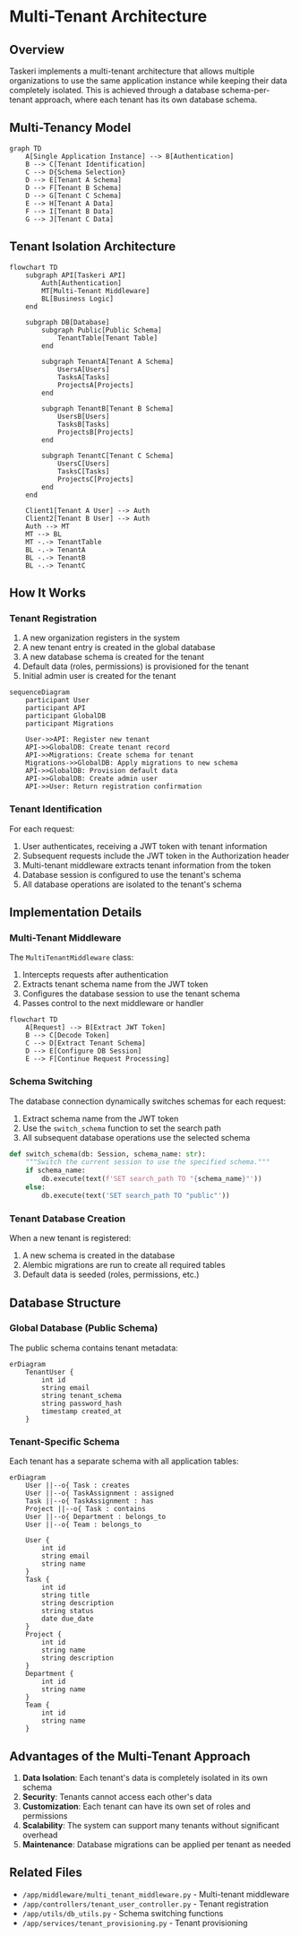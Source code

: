 # Multi-Tenant Architecture

## Overview

Taskeri implements a multi-tenant architecture that allows multiple organizations to use the same application instance while keeping their data completely isolated. This is achieved through a database schema-per-tenant approach, where each tenant has its own database schema.

## Multi-Tenancy Model

```mermaid
graph TD
    A[Single Application Instance] --> B[Authentication]
    B --> C[Tenant Identification]
    C --> D{Schema Selection}
    D --> E[Tenant A Schema]
    D --> F[Tenant B Schema]
    D --> G[Tenant C Schema]
    E --> H[Tenant A Data]
    F --> I[Tenant B Data]
    G --> J[Tenant C Data]
```

## Tenant Isolation Architecture

```mermaid
flowchart TD
    subgraph API[Taskeri API]
        Auth[Authentication]
        MT[Multi-Tenant Middleware]
        BL[Business Logic]
    end
    
    subgraph DB[Database]
        subgraph Public[Public Schema]
            TenantTable[Tenant Table]
        end
        
        subgraph TenantA[Tenant A Schema]
            UsersA[Users]
            TasksA[Tasks]
            ProjectsA[Projects]
        end
        
        subgraph TenantB[Tenant B Schema]
            UsersB[Users]
            TasksB[Tasks]
            ProjectsB[Projects]
        end
        
        subgraph TenantC[Tenant C Schema]
            UsersC[Users]
            TasksC[Tasks]
            ProjectsC[Projects]
        end
    end
    
    Client1[Tenant A User] --> Auth
    Client2[Tenant B User] --> Auth
    Auth --> MT
    MT --> BL
    MT -.-> TenantTable
    BL -.-> TenantA
    BL -.-> TenantB
    BL -.-> TenantC
```

## How It Works

### Tenant Registration

1. A new organization registers in the system
2. A new tenant entry is created in the global database
3. A new database schema is created for the tenant
4. Default data (roles, permissions) is provisioned for the tenant
5. Initial admin user is created for the tenant

```mermaid
sequenceDiagram
    participant User
    participant API
    participant GlobalDB
    participant Migrations
    
    User->>API: Register new tenant
    API->>GlobalDB: Create tenant record
    API->>Migrations: Create schema for tenant
    Migrations->>GlobalDB: Apply migrations to new schema
    API->>GlobalDB: Provision default data
    API->>GlobalDB: Create admin user
    API->>User: Return registration confirmation
```

### Tenant Identification

For each request:

1. User authenticates, receiving a JWT token with tenant information
2. Subsequent requests include the JWT token in the Authorization header
3. Multi-tenant middleware extracts tenant information from the token
4. Database session is configured to use the tenant's schema
5. All database operations are isolated to the tenant's schema

## Implementation Details

### Multi-Tenant Middleware

The `MultiTenantMiddleware` class:

1. Intercepts requests after authentication
2. Extracts tenant schema name from the JWT token
3. Configures the database session to use the tenant schema
4. Passes control to the next middleware or handler

```mermaid
flowchart TD
    A[Request] --> B[Extract JWT Token]
    B --> C[Decode Token]
    C --> D[Extract Tenant Schema]
    D --> E[Configure DB Session]
    E --> F[Continue Request Processing]
```

### Schema Switching

The database connection dynamically switches schemas for each request:

1. Extract schema name from the JWT token
2. Use the `switch_schema` function to set the search path
3. All subsequent database operations use the selected schema

```python
def switch_schema(db: Session, schema_name: str):
    """Switch the current session to use the specified schema."""
    if schema_name:
        db.execute(text(f'SET search_path TO "{schema_name}"'))
    else:
        db.execute(text('SET search_path TO "public"'))
```

### Tenant Database Creation

When a new tenant is registered:

1. A new schema is created in the database
2. Alembic migrations are run to create all required tables
3. Default data is seeded (roles, permissions, etc.)

## Database Structure

### Global Database (Public Schema)

The public schema contains tenant metadata:

```mermaid
erDiagram
    TenantUser {
        int id
        string email
        string tenant_schema
        string password_hash
        timestamp created_at
    }
```

### Tenant-Specific Schema

Each tenant has a separate schema with all application tables:

```mermaid
erDiagram
    User ||--o{ Task : creates
    User ||--o{ TaskAssignment : assigned
    Task ||--o{ TaskAssignment : has
    Project ||--o{ Task : contains
    User ||--o{ Department : belongs_to
    User ||--o{ Team : belongs_to
    
    User {
        int id
        string email
        string name
    }
    Task {
        int id
        string title
        string description
        string status
        date due_date
    }
    Project {
        int id
        string name
        string description
    }
    Department {
        int id
        string name
    }
    Team {
        int id
        string name
    }
```

## Advantages of the Multi-Tenant Approach

1. **Data Isolation**: Each tenant's data is completely isolated in its own schema
2. **Security**: Tenants cannot access each other's data
3. **Customization**: Each tenant can have its own set of roles and permissions
4. **Scalability**: The system can support many tenants without significant overhead
5. **Maintenance**: Database migrations can be applied per tenant as needed

## Related Files

- `/app/middleware/multi_tenant_middleware.py` - Multi-tenant middleware
- `/app/controllers/tenant_user_controller.py` - Tenant registration
- `/app/utils/db_utils.py` - Schema switching functions
- `/app/services/tenant_provisioning.py` - Tenant provisioning
